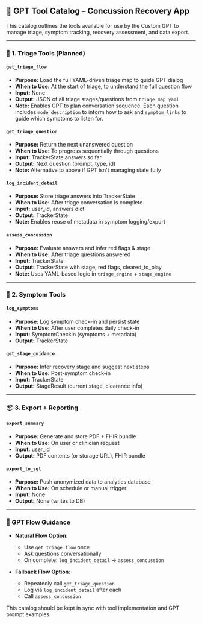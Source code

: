 ## 🧰 GPT Tool Catalog – Concussion Recovery App

This catalog outlines the tools available for use by the Custom GPT to manage triage, symptom tracking, recovery assessment, and data export.

---

### 🧭 1. Triage Tools (Planned)

#### `get_triage_flow`
- **Purpose:** Load the full YAML-driven triage map to guide GPT dialog
- **When to Use:** At the start of triage, to understand the full question flow
- **Input:** None
- **Output:** JSON of all triage stages/questions from `triage_map.yaml`
- **Note:** Enables GPT to plan conversation sequence. Each question includes `mode_description` to inform how to ask and `symptom_links` to guide which symptoms to listen for.

#### `get_triage_question`
- **Purpose:** Return the next unanswered question
- **When to Use:** To progress sequentially through questions
- **Input:** TrackerState.answers so far
- **Output:** Next question (prompt, type, id)
- **Note:** Alternative to above if GPT isn't managing state fully

#### `log_incident_detail`
- **Purpose:** Store triage answers into TrackerState
- **When to Use:** After triage conversation is complete
- **Input:** user_id, answers dict
- **Output:** TrackerState
- **Note:** Enables reuse of metadata in symptom logging/export

#### `assess_concussion`
- **Purpose:** Evaluate answers and infer red flags & stage
- **When to Use:** After triage questions answered
- **Input:** TrackerState
- **Output:** TrackerState with stage, red flags, cleared_to_play
- **Note:** Uses YAML-based logic in `triage_engine` + `stage_engine`

---

### 🧾 2. Symptom Tools

#### `log_symptoms`
- **Purpose:** Log symptom check-in and persist state
- **When to Use:** After user completes daily check-in
- **Input:** SymptomCheckIn (symptoms + metadata)
- **Output:** TrackerState

#### `get_stage_guidance`
- **Purpose:** Infer recovery stage and suggest next steps
- **When to Use:** Post-symptom check-in
- **Input:** TrackerState
- **Output:** StageResult (current stage, clearance info)

---

### 📦 3. Export + Reporting

#### `export_summary`
- **Purpose:** Generate and store PDF + FHIR bundle
- **When to Use:** On user or clinician request
- **Input:** user_id
- **Output:** PDF contents (or storage URL), FHIR bundle

#### `export_to_sql`
- **Purpose:** Push anonymized data to analytics database
- **When to Use:** On schedule or manual trigger
- **Input:** None
- **Output:** None (writes to DB)

---

### 🤖 GPT Flow Guidance

- **Natural Flow Option**:
  - Use `get_triage_flow` once
  - Ask questions conversationally
  - On complete: `log_incident_detail` → `assess_concussion`

- **Fallback Flow Option**:
  - Repeatedly call `get_triage_question`
  - Log via `log_incident_detail` after each
  - Call `assess_concussion`

This catalog should be kept in sync with tool implementation and GPT prompt examples.